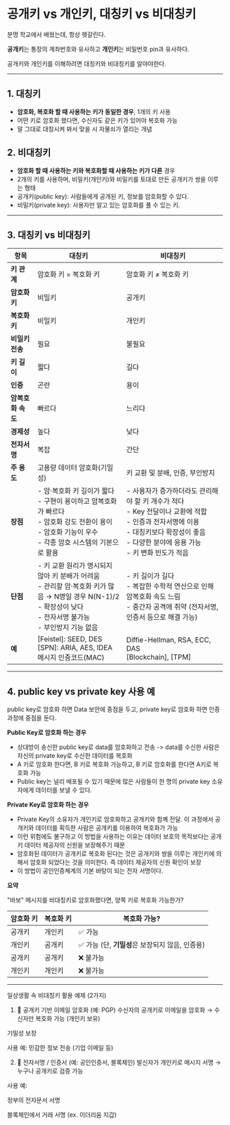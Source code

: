 # 공개키 vs 개인키, 대칭키 vs 비대칭키

분명 학교에서 배웠는데, 항상 헷갈린다.

**공개키**는 통장의 계좌번호와 유사하고
**개인키**는 비밀번호 pin과 유사하다.

공개키와 개인키를 이해하려면 대칭키와 비대칭키를 알야야한다.

* * * 

## 1. 대칭키

* **암호화, 복호화 할 때 사용하는 키가 동일한 경우**, 1개의 키 사용
* 어떤 키로 암호화 했다면, 수신자도 같은 키가 있어야 복호화 가능
* 말 그대로 대칭시켜 봐서 맞을 시 자물쇠가 열리는 개념

## 2. 비대칭키

* **암호화 할 때 사용하는 키와 복호화할 때 사용하는 키가 다른** 경우 
* 2개의 키를 사용하며, 비밀키(개인키)와 비밀키를 토대로 만든 공개키가 쌍을 이루는 형태
* 공개키(public key): 사람들에게 공개된 키, 정보를 암호화할 수 있다.
* 비밀키(private key): 사용자만 알고 있는 암호화를 풀 수 있는 키.

* * *

## 3. 대칭키 vs 비대칭키

| 항목 | 대칭키 | 비대칭키 |
|------|--------|----------|
| **키 관계** | 암호화 키 = 복호화 키 | 암호화 키 ≠ 복호화 키 |
| **암호화 키** | 비밀키 | 공개키 |
| **복호화 키** | 비밀키 | 개인키 |
| **비밀키 전송** | 필요 | 불필요 |
| **키 길이** | 짧다 | 길다 |
| **인증** | 곤란 | 용이 |
| **암복호화 속도** | 빠르다 | 느리다 |
| **경제성** | 높다 | 낮다 |
| **전자서명** | 복잡 | 간단 |
| **주 용도** | 고용량 데이터 암호화(기밀성) | 키 교환 및 분배, 인증, 부인방지 |
| **장점** | - 암·복호화 키 길이가 짧다<br>- 구현이 용이하고 암복호화가 빠르다<br>- 암호화 강도 전환이 용이<br>- 암호화 기능이 우수<br>- 각종 암호 시스템의 기본으로 활용 | - 사용자가 증가하더라도 관리해야 할 키 개수가 적다<br>- Key 전달이나 교환에 적합<br>- 인증과 전자서명에 이용<br>- 대칭키보다 확장성이 좋음<br>- 다양한 분야에 응용 가능<br>- 키 변화 빈도가 적음 |
| **단점** | - 키 교환 원리가 명시되지 않아 키 분배가 어려움<br>- 관리할 암·복호화 키가 많음 → N명일 경우 N(N-1)/2<br>- 확장성이 낮다<br>- 전자서명 불가능<br>- 부인방지 기능 없음 | - 키 길이가 길다<br>- 복잡한 수학적 연산으로 인해 암복호화 속도 느림<br>- 중간자 공격에 취약 (전자서명, 인증서 등으로 해결 가능) |
| **예** | [Feistel]: SEED, DES<br>[SPN]: ARIA, AES, IDEA<br>메시지 인증코드(MAC) | Diffie-Hellman, RSA, ECC, DAS<br>[Blockchain], [TPM] |


* * *

## 4. public key vs private key 사용 예

public key로 암호화 하면 Data 보안에 중점을 두고,
private key로 암호화 하면 인증 과정에 중점을 둔다.

**Public Key로 암호화 하는 경우**

* 상대방이 송신한 public key로 data를 암호화하고 전송 -> data를 수신한 사람은 자신의 private key로 수신한 데이터를 복호화
* A 키로 암호화 한다면, B 키로 복호화 가능하고, B 키로 암호화를 한다면 A키로 복호화 가능
* Public key는 널리 배포될 수 있기 때문에 많은 사람들이 한 명의 private key 소유자에게 데이터를 보낼 수 있다.

**Private Key로 암호화 하는 경우**

* Private Key의 소유자가 개인키로 암호화하고 공개키와 함꼐 전달. 이 과정에서 공개키와 데이터를 획득한 사람은 공개키를 이용하여 복호화가 가능
* 이런 위험에도 불구하고 이 방법을 사용하는 이유는 데이터 보호의 목적보다는 공개키 데이터 제공자의 신원을 보장해주기 때문
* 암호화된 데이터가 공개키로 복호화 된다는 것은 공개키와 쌍을 이루는 개인키에 의해서 암호화 되었다는 것을 의미한다. 즉 데이터 제공자의 신원 확인이 보장
* 이 방법이 공인인증쳬계의 기본 바탕이 되는 전자 서명이다.


**요약**

"바보" 메시지를 비대칭키로 암호화했다면, 양쪽 키로 복호화 가능한가?

| 암호화 키 | 복호화 키 | 복호화 가능?                    |
| ----- | ----- | -------------------------- |
| 공개키   | 개인키   | ✅ 가능                       |
| 개인키   | 공개키   | ✅ 가능 (단, **기밀성**은 보장되지 않음, 인증용) |
| 공개키   | 공개키   | ❌ 불가능                      |
| 개인키   | 개인키   | ❌ 불가능                      |


* * *

일상생활 속 비대칭키 활용 예제 (2가지)
1. 📧 공개키 기반 이메일 암호화 (예: PGP)
수신자의 공개키로 이메일을 암호화 → 수신자만 복호화 가능 (개인키 보유)

기밀성 보장

사용 예: 민감한 정보 전송 (기업 이메일 등)

2. 🔏 전자서명 / 인증서 (예: 공인인증서, 블록체인)
발신자가 개인키로 메시지 서명 → 누구나 공개키로 검증 가능

사용 예:

정부의 전자문서 서명

블록체인에서 거래 서명 (ex. 이더리움 지갑)